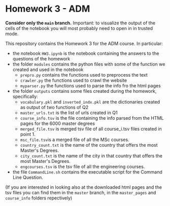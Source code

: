 # Homework 3 - ADM
**Consider only the `main` branch.**
Important: to visualize the output of the cells of the notebook you will most probably need to open in in trusted mode.

This repository contains the Homework 3 for the ADM course. In particular:
- the notebook `HW3.ipynb` is the notebook containing the answers to the questions of the homework
- the folder `modules` contains the python files with some of the function we created and used in the notebook
  - `prepro.py` contains the functions used to preprocess the text
  - `crawler.py` the functions used to crawl the website
  - `myparser.py` the functions used to parse the info fro the html pages
- the folder `outputs` contains some files created during the homework, specifically:
  - `vocabulary.pkl` and `inverted_indx.pkl` are the dictionaries created as output of two functions of Q2
  - `master_urls.txt` is the list of urls created in Q1
  - `course_info.tsv` is the file containing the info parsed from the HTML pages for the 6000 master degrees
  - `merged_file.tsv` is merged tsv file of all course_i.tsv files created in point 1.
  - `msc_file.tsv`is a merged file of all the MSc courses.
  - `country_count.txt` is the name of the country that offers the most Master's Degrees.
  - `city_count.txt` is the name of the city in that country that offers the most Master's Degrees.
  - `engcourses.tsv` is the tsv file of all the engineering courses.
- the file `CommandLine.sh` contains the executable script for the Command Line Question.

(If you are interested in looking also at the downloaded html pages and the tsv files you can find them in the `master` branch, in the `master_pages` and `course_info` folders repectively)
  
